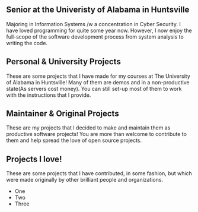 ## Senior at the Univeristy of Alabama in Huntsville
Majoring in Information Systems /w a concentration in Cyber Security. I have loved programming for quite some year now. However, I now enjoy the full-scope of the software development process from system analysis to writing the code. 

## Personal & University Projects 
These are some projects that I have made for my courses at The University of Alabama in Huntsville! Many of them are demos and in a non-productive state(As servers cost money). You can still set-up most of them to work with the instructions that I provide. 

## Maintainer & Original Projects
These are my projects that I decided to make and maintain them as productive software projects! You are more than welcome to contribute to them and help spread the love of open source projects. 

## Projects I love! 
These are some projects that I have contributed, in some fashion, but which were made originally by other brilliant people and organizations. 
- One
- Two 
- Three


